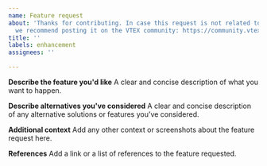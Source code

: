 ```yaml
---
name: Feature request
about: 'Thanks for contributing. In case this request is not related to the FastStore,
  we recommend posting it on the VTEX community: https://community.vtex.com/'
title: ''
labels: enhancement
assignees: ''

---
```


**Describe the feature you'd like**
A clear and concise description of what you want to happen.

**Describe alternatives you've considered**
A clear and concise description of any alternative solutions or features you've considered.

**Additional context**
Add any other context or screenshots about the feature request here.

**References**
Add a link or a list of references to the feature requested. 
